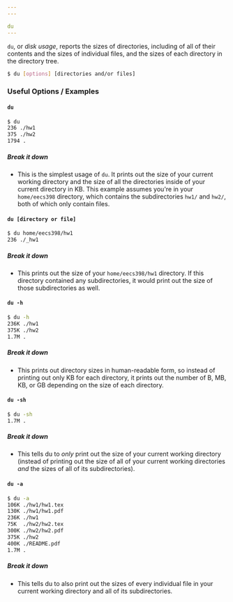 ```yaml
---
---

du
---
```

`du`, or _disk usage_, reports the sizes of directories, including of all of their contents and the sizes of individual files, and the sizes of each directory in the directory tree.

<!-- minimal example -->
~~~ bash
$ du [options] [directories and/or files]
~~~

<!--more-->

### Useful Options / Examples

#### `du`
~~~ bash
$ du
236 ./hw1
375 ./hw2
1794 .
~~~

##### Break it down

  * This is the simplest usage of `du`. It prints out the size of your current working directory and the size of all the directories inside of your current directory in KB. This example assumes you're in your `home/eecs398` directory, which contains the subdirectories `hw1/` and `hw2/`, both of which only contain files.

#### `du [directory or file]`
~~~ bash
$ du home/eecs398/hw1
236 ./_hw1
~~~

##### Break it down

  * This prints out the size of your `home/eecs398/hw1` directory. If this directory contained any subdirectories, it would print out the size of those subdirectories as well.

#### `du -h`
~~~ bash
$ du -h
236K ./hw1
375K ./hw2
1.7M .
~~~

##### Break it down

  * This prints out directory sizes in human-readable form, so instead of printing out only KB for each directory, it prints out the number of B, MB, KB, or GB depending on the size of each directory.

#### `du -sh`
~~~ bash
$ du -sh
1.7M .
~~~

##### Break it down

  * This tells du to _only_ print out the size of your current working directory (instead of printing out the size of all of your current working directories _and_ the sizes of all of its subdirectories).

#### `du -a`
~~~ bash
$ du -a
106K ./hw1/hw1.tex
130K ./hw1/hw1.pdf
236K ./hw1
75K  ./hw2/hw2.tex
300K ./hw2/hw2.pdf
375K ./hw2
400K ./README.pdf
1.7M .
~~~

##### Break it down

  * This tells du to also print out the sizes of every individual file in your current working directory and all of its subdirectories.
